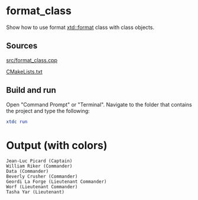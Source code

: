 # format_class

Show how to use format [xtd::format](https://gammasoft71.github.io/xtd/reference_guides/latest/_format_page.html) class with class objects.

## Sources

[src/format_class.cpp](src/format_class.cpp)

[CMakeLists.txt](CMakeLists.txt)

## Build and run

Open "Command Prompt" or "Terminal". Navigate to the folder that contains the project and type the following:

```cmake
xtdc run
```

# Output (with colors)

```
Jean-Luc Picard (Captain)
William Riker (Commander)
Data (Commander)
Beverly Crusher (Commander)
Geordi La Forge (Lieutenant Commander)
Worf (Lieutenant Commander)
Tasha Yar (Lieutenant)
```

